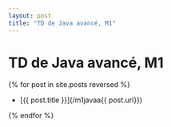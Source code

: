```yaml
---
layout: post
title: "TD de Java avancé, M1"
---
```

TD de Java avancé, M1
=====================


{% for post in site.posts reversed %}

- [{{ post.title }}](/m1javaa{{ post.url}})

{% endfor %}
